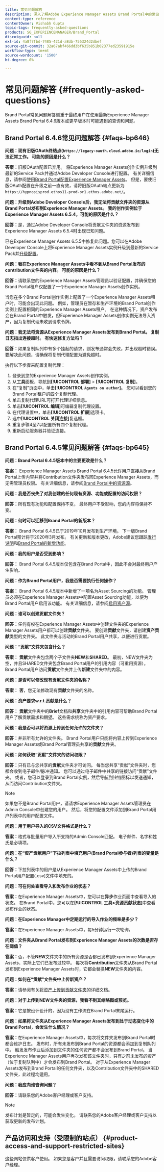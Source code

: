 ```yaml
---
title: 常见问题解答
description: 深入了解Adobe Experience Manager Assets Brand Portal中的常见问题解答。
content-type: reference
contentOwner: Vishabh Gupta
topic-tags: frequently-asked-questions
products: SG_EXPERIENCEMANAGER/Brand_Portal
discoiquuid: null
exl-id: 4a8f7fbd-7485-421d-a8db-755324d2dbef
source-git-commit: 32a67abf466dd3bf635b851b02377ed23591915e
workflow-type: tm+mt
source-wordcount: '1500'
ht-degree: 0%

---
```


# 常见问题解答 {#frequently-asked-questions}

Brand Portal常见问题解答侧重于最终用户在使用最新Experience Manager Assets Brand Portal 6.4.6版本或更早版本时可能遇到的查询和问题。


## Brand Portal 6.4.6常见问题解答 {#faqs-bp646}

**问题：现有旧版OAuth终结点(`https://legacy-oauth.cloud.adobe.io/login`)无法正常工作。 可能的原因是什么？**

**答案：**&#x200B;旧版OAuth配置已弃用。 将Experience Manager Assets创作实例升级到最新的Service Pack并通过Adobe Developer Console进行配置。 有关详细信息，请参阅[使用Brand Portal配置Experience Manager Assets](configure-aem-assets-with-brand-portal.md)。 但是，要使旧版OAuth配置在升级之前一直有效，请将旧版OAuth端点更新为`https://hypnosisprod.ethos11-prod-or1.ethos.adobe.net/`。

**问题：升级到Adobe Developer Console后，我无法将贡献文件夹的资源从Brand Portal发布到Experience Manager Assets。 我的创作实例位于Experience Manager Assets 6.5.4。可能的原因是什么？**

**回答：**&#x200B;是，通过Adobe Developer Console将贡献文件夹的资源发布到Experience Manager Assets 6.5.4时出现已知问题。

已在Experience Manager Assets 6.5.5中修复此问题。您可以在Adobe Developer Console上将Experience Manager Assets实例升级到最新的Service Pack并[升级配置](https://experienceleague.adobe.com/en/docs/experience-manager-65/content/assets/brandportal/configure-aem-assets-with-brand-portal#upgrade-integration-65)。


**问题：我在Experience Manager Assets中看不到从Brand Portal发布的contribution文件夹的内容。 可能的原因是什么？**

**回答：**&#x200B;请联系您的Experience Manager Assets管理员以验证配置，并确保您的Brand Portal租户仅配置了一个Experience Manager Assets创作实例。

当您在多个Brand Portal创作实例上配置了一个Experience Manager Assets租户时，可能会出现此问题。 例如，管理员在暂存和生产环境的Brand Portal创作实例上配置相同的Experience Manager Assets租户。 在这种情况下，资产发布会在Brand Portal中触发，但Experience Manager Assets创作实例无法导入资产，因为复制代理未收到请求令牌。


**问题：我无法将资源从Experience Manager Assets发布到Brand Portal。 复制日志指出连接超时。 有快速修复方法吗？**

**回答：**&#x200B;如果复制队列中有多个挂起的请求，则发布通常会失败，并出现超时错误。 要解决此问题，请确保将复制代理配置为避免超时。

执行以下步骤来配置复制代理：

1. 登录到您的Experience Manager Assets创作实例。
1. 从&#x200B;**工具**&#x200B;面板，导航到&#x200B;**[!UICONTROL 部署]** > **[!UICONTROL 复制]**。
1. 在“复制”页面中，单击&#x200B;**[!UICONTROL `Agents on author`]**。 您可以看到您的Brand Portal租户的四个复制代理。
1. 单击复制代理URL可打开代理详细信息。
1. 单击&#x200B;**[!UICONTROL 编辑]**&#x200B;可编辑复制代理设置。
1. 在代理设置中，单击&#x200B;**[!UICONTROL 扩展]**&#x200B;选项卡。
1. 选中&#x200B;**[!UICONTROL 关闭连接]**&#x200B;复选框。
1. 重复步骤4至7以配置所有四个复制代理。
1. 重新启动服务器并验证连接。


## Brand Portal 6.4.5常见问题解答 {#faqs-bp645}

**问题：Brand Portal 6.4.5版本中的主要更改是什么？**

**答案：** Experience Manager Assets Brand Portal 6.4.5允许用户直接从Brand Portal上传内容并将Contribution文件夹发布回Experience Manager Assets，而无需管理员权限。 有关详细信息，请参阅[Brand Portal中的资源源](brand-portal-asset-sourcing.md)。



**问题：我是否丧失了对我创建的任何现有资源、功能或配置的访问权限？**

**回答：**&#x200B;所有现有功能和配置保持不变。 最终用户不受影响，您的内容将保持不变。



**问题：何时可以迁移到Brand Portal的新版本？**

**答案：** Brand Portal 6.4.5已于2019年10月发布到生产环境。 下一版Brand Portal预计将于2020年3月发布。
有关更新和版本更改，Adobe建议您跟踪[发行说明](brand-portal-release-notes.md)和[Brand Portal的新增功能](whats-new.md)。



**问题：我的用户是否受到影响？**

**回答：** Brand Portal 6.4.5版本仅包含在Brand Portal中，因此不会对最终用户产生影响。



**问题：作为Brand Portal用户，我是否需要执行任何操作？**

**答案：** Brand Portal 6.4.5版本中新增了一项名为Asset Sourcing的功能。 管理员必须在Experience Manager Assets中配置Asset Sourcing功能，以便为Brand Portal用户启用该功能。 有关详细信息，请参阅[启用资产源](brand-portal-asset-sourcing.md)。



**问题：谁可以创建贡献文件夹？**

**回答：**&#x200B;任何有权在Experience Manager Assets中创建文件夹的Experience Manager Assets用户都可以创建&#x200B;**贡献**&#x200B;文件夹。 要创建&#x200B;**贡献**&#x200B;文件夹，请创建&#x200B;**资产贡献**类型的文件夹。
此文件夹与活动的Brand Portal用户共享，以便进行贡献。



**问题：“贡献”文件夹包含什么？**

**答案：** **贡献**&#x200B;文件夹包含两个子文件夹&#x200B;**NEW**&#x200B;和&#x200B;**SHARED**。 最初，NEW文件夹为空，并且SHARED文件夹包含Brand Portal用户的引用内容（可重用资源）。
Brand Portal用户访问**贡献**&#x200B;文件夹并上传&#x200B;**新建**&#x200B;文件夹中的内容。



**问题：是否可以修改现有贡献文件夹的名称？**

**答案：** **否**，您无法修改现有&#x200B;**贡献**&#x200B;文件夹的名称。



**问题：资产要求w.r.t.贡献是什么？**

**回答：** **贡献**&#x200B;文件夹中的&#x200B;**Brief**&#x200B;文档和&#x200B;**共享**&#x200B;文件夹中的引用内容可帮助Brand Portal用户了解贡献需求和期望。 这些需求统称为资产要求。

**问题：我是否可以将资源上传到任何允许的文件夹？**

**回答：**&#x200B;并非所有允许的文件夹。 Brand Portal用户只能将内容上传到Experience Manager Assets或Brand Portal管理员共享的&#x200B;**贡献**&#x200B;文件夹。



**问题：如何获取“贡献”文件夹的访问权限？**

**回答：**&#x200B;只有已与您共享的&#x200B;**贡献**&#x200B;文件夹才可访问。 每当您共享“贡献”文件夹时，您都会收到电子邮件/脉冲通知。 您可以通过电子邮件中共享的链接访问“贡献”文件夹。 或者，您可以登录到Brand Portal实例，然后导航到铃铛图标以发送通知，从而访问Contribution文件夹。

>[!NOTE]
>
>如果您不是Brand Portal用户，请请求Experience Manager Assets管理员在Admin Console中创建您的用户。 然后，将您的配置文件添加到Brand Portal用户列表中的用户配置文件。


**问题：用于用户导入的CSV文件格式是什么？**

**答案：**&#x200B;格式与批量用户导入所支持的Admin Console匹配。 电子邮件、名字和姓氏是必填项。



**问题：在“资产贡献用户”下拉列表中填充用户(Brand Portal参与者)列表的变量是什么？**

**回答：**&#x200B;下拉列表中的用户是从Experience Manager Assets中上传的Brand Portal用户配置(.csv)文件中填充的。



**问题：可在何处查看导入和发布作业的状态？**

**答案：**&#x200B;在Experience Manager Assets中，您可以在&#x200B;**异步**&#x200B;作业页面中查看导入的状态。 在Brand Portal中，您可以在&#x200B;**[!UICONTROL 工具>资源贡献状态]**&#x200B;中查看发布作业的状态。



**问题：在Experience Manager中定期运行的导入作业的频率是多少？**

**答案：**&#x200B;在Experience Manager Assets中，每5分钟运行一次轮询。



**问题：文件夹从Brand Portal发布到Experience Manager Assets的次数是否存在阈值？**

**答案：**&#x200B;否，不管&#x200B;**NEW**&#x200B;文件夹中的所有资源是否都已发布到Experience Manager Assets，实际上它们已发布过较早。 每次将&#x200B;**Contribution**&#x200B;文件夹从Brand Portal发布到Experience Manager Assets时，它都会替换&#x200B;**NEW**&#x200B;文件夹的内容。



**问题：如何在“贡献”文件夹中上传新资产？**

**答案：**&#x200B;请参阅有关[将资产上传到贡献文件夹](brand-portal-publish-contribution-folder-to-brand-portal.md)的详细文档。



**问题：对于上传到NEW文件夹的资源，我看不到其缩略图或预览。**

**答案：**&#x200B;它是按设计设计的，因为没有工作流在Brand Portal末尾运行。



**问题：如果将文件夹从Experience Manager Assets发布到处于动态变化中的Brand Portal，会发生什么情况？**

**答案：**&#x200B;在Experience Manager Assets中，每次将文件夹发布到Brand Portal时都会维护日志。 发布时，所有未发布到Brand Portal的资源都会添加到复制队列中。 触发发布作业后添加到文件夹的任何资产都不会发布到Brand Portal。 当Experience Manager Assets用户再次发布该文件夹时，只有之前未发布的资产（位于复制队列中）才会发布到Brand Portal。 对于从Experience Manager Assets发布到Brand Portal的任何文件夹，以及Contribution文件夹中的SHARED文件夹，此过程均适用。

**问题：我应向谁咨询问题？**

**回答：**&#x200B;请联系您的Adobe客户经理或客户支持。

>[!NOTE]
>
>发布计划是暂定的，可能会发生变化。 请联系您的Adobe客户经理或客户支持以获取更新的发布计划。


## 产品访问和支持（受限制的站点） {#product-access-and-support-restricted-sites}

这些网站仅供客户使用。 如果您是客户并且需要访问权限，请联系您的Adobe客户经理。

<!--
* [](https://daycare.day.com) [Product Access](https://login.marketing.adobe.com)

* [Adobe Customer Support]()
-->
